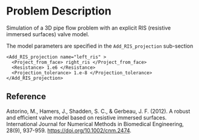 # **Problem Description**
Simulation of a 3D pipe flow problem with an explicit RIS (resistive immersed surfaces) valve model.



The model parameters are specified in the `Add_RIS_projection` sub-section
```
<Add_RIS_projection name="left_ris" >
  <Project_from_face> right_ris </Project_from_face>
  <Resistance> 1.e6 </Resistance>
  <Projection_tolerance> 1.e-8 </Projection_tolerance>
</Add_RIS_projection>
```

## Reference
Astorino, M., Hamers, J., Shadden, S. C., & Gerbeau, J. F. (2012). A robust and efficient valve model based on resistive immersed surfaces. International Journal for Numerical Methods in Biomedical Engineering, 28(9), 937-959. https://doi.org/10.1002/cnm.2474.